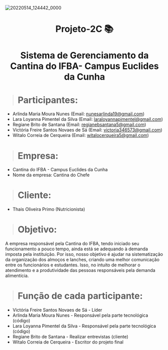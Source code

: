 ![20220514_124442_0000](https://user-images.githubusercontent.com/88501040/168439055-6fb918d3-d180-4e01-8956-a907c9291a4d.png)



<h1 align="center"> Projeto-2C 📚 </h1>
<h1 align="center"> Sistema de Gerenciamento da Cantina do IFBA- Campus Euclides da Cunha </h1>
					 
> # Participantes:

+ Arlinda Maria Moura Nunes (Email: nunesarlinda19@gmail.com)
+ Lara Loyanna Pimentel da Silva (Email: laraloyannapimentel@gmail.com)
+ Regiane Brito de Santana (Email: regianebsantana5@gmail.com)
+ Victória Freire Santos Novaes de Sá (Email: victoria346573@gmail.com)
+ Witalo Correia de Cerqueira (Email: witalocerqueira5@gmail.com)



> # Empresa: 

+ Cantina do IFBA - Campus Euclides da Cunha 
+ Nome da empresa: Cantina do Chefe



> # Cliente: 

+ Thais Oliveira Primo (Nutricionista)



> # Objetivo:
 
A empresa responsável pela Cantina do IFBA, tendo iniciado seu funcionamento a pouco tempo, ainda está se adequando à demanda imposta pela instituição. Por isso, nosso objetivo é ajudar na sistematização da organização dos almoços e lanches, criando uma melhor comunicação entre os funcionários e estudantes. Isso, no intuito de melhorar o atendimento e a produtividade das pessoas responsáveis pela demanda alimentícia.
     


> # Função de cada participante: 

+ Victória Freire Santos Novaes de Sá - Líder
+ Arlinda Maria Moura Nunes - Responsável pela parte tecnológica (código)
+ Lara Loyanna Pimentel da Silva - Responsável pela parte tecnológica (código)
+ Regiane Brito de Santana - Realizar entrevistas (cliente)
+ Witalo Correia de Cerqueira - Escritor do projeto final
	 




